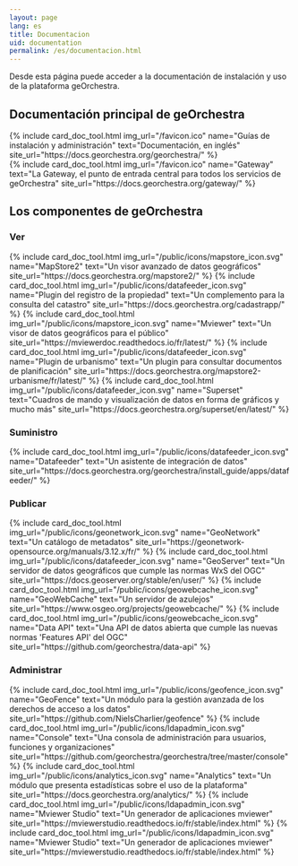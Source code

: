 ```yaml
---
layout: page
lang: es
title: Documentacion
uid: documentation
permalink: /es/documentacion.html
---
```


<p class="lead">
    Desde esta página puede acceder a la documentación de instalación y uso de la plataforma geOrchestra.
</p>

## Documentación principal de geOrchestra

<div class="row py-2 d-flex align-items-stretch">
    {% include card_doc_tool.html img_url="/favicon.ico" name="Guías de instalación y administración" text="Documentación, en inglés" site_url="https://docs.georchestra.org/georchestra/" %}
    <br />
    {% include card_doc_tool.html img_url="/favicon.ico" name="Gateway" text="La Gateway, el punto de entrada central para todos los servicios de geOrchestra" site_url="https://docs.georchestra.org/gateway/" %}
</div>

## Los componentes de geOrchestra

### Ver
<div class="row py-2 d-flex align-items-stretch">
    {% include card_doc_tool.html img_url="/public/icons/mapstore_icon.svg" name="MapStore2" text="Un visor avanzado de datos geográficos" site_url="https://docs.georchestra.org/mapstore2/" %}
    {% include card_doc_tool.html img_url="/public/icons/datafeeder_icon.svg" name="Plugin del registro de la propiedad" text="Un complemento para la consulta del catastro" site_url="https://docs.georchestra.org/cadastrapp/" %}
    {% include card_doc_tool.html img_url="/public/icons/mapstore_icon.svg" name="Mviewer" text="Un visor de datos geográficos para el público" site_url="https://mviewerdoc.readthedocs.io/fr/latest/" %}
    {% include card_doc_tool.html img_url="/public/icons/datafeeder_icon.svg" name="Plugin de urbanismo" text="Un plugin para consultar documentos de planificación" site_url="https://docs.georchestra.org/mapstore2-urbanisme/fr/latest/" %}
    {% include card_doc_tool.html img_url="/public/icons/datafeeder_icon.svg" name="Superset" text="Cuadros de mando y visualización de datos en forma de gráficos y mucho más" site_url="https://docs.georchestra.org/superset/en/latest/" %}
</div>

### Suministro
<div class="row py-2 d-flex align-items-stretch">
    {% include card_doc_tool.html img_url="/public/icons/datafeeder_icon.svg" name="Datafeeder" text="Un asistente de integración de datos" site_url="https://docs.georchestra.org/georchestra/install_guide/apps/datafeeder/" %}   
</div>

### Publicar
<div class="row py-2 d-flex align-items-stretch">
    {% include card_doc_tool.html img_url="/public/icons/geonetwork_icon.svg" name="GeoNetwork" text="Un catálogo de metadatos" site_url="https://geonetwork-opensource.org/manuals/3.12.x/fr/" %}
    {% include card_doc_tool.html img_url="/public/icons/datafeeder_icon.svg" name="GeoServer" text="Un servidor de datos geográficos que cumple las normas WxS del OGC" site_url="https://docs.geoserver.org/stable/en/user/" %}
    {% include card_doc_tool.html img_url="/public/icons/geowebcache_icon.svg" name="GeoWebCache" text="Un servidor de azulejos" site_url="https://www.osgeo.org/projects/geowebcache/" %}
    {% include card_doc_tool.html img_url="/public/icons/geowebcache_icon.svg" name="Data API" text="Una API de datos abierta que cumple las nuevas normas 'Features API' del OGC" site_url="https://github.com/georchestra/data-api" %}        
</div>

### Administrar
<div class="row py-2 d-flex align-items-stretch">
    {% include card_doc_tool.html img_url="/public/icons/geofence_icon.svg" name="GeoFence" text="Un módulo para la gestión avanzada de los derechos de acceso a los datos" site_url="https://github.com/NielsCharlier/geofence" %}
    {% include card_doc_tool.html img_url="/public/icons/ldapadmin_icon.svg" name="Console" text="Una consola de administración para usuarios, funciones y organizaciones" site_url="https://github.com/georchestra/georchestra/tree/master/console" %}
    {% include card_doc_tool.html img_url="/public/icons/analytics_icon.svg" name="Analytics" text="Un módulo que presenta estadísticas sobre el uso de la plataforma" site_url="https://docs.georchestra.org/analytics/" %}   
    {% include card_doc_tool.html img_url="/public/icons/ldapadmin_icon.svg" name="Mviewer Studio" text="Un generador de aplicaciones mviewer" site_url="https://mviewerstudio.readthedocs.io/fr/stable/index.html" %}  
    {% include card_doc_tool.html img_url="/public/icons/ldapadmin_icon.svg" name="Mviewer Studio" text="Un generador de aplicaciones mviewer" site_url="https://mviewerstudio.readthedocs.io/fr/stable/index.html" %} 
</div>
